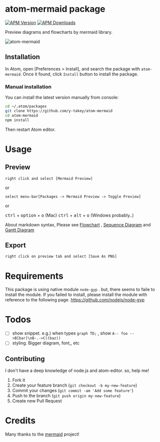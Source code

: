 # atom-mermaid package

[![APM Version](https://img.shields.io/apm/v/atom-mermaid.svg)](https://atom.io/packages/atom-mermaid)
[![APM Downloads](https://img.shields.io/apm/dm/atom-mermaid.svg)](https://atom.io/packages/atom-mermaid)

Preview diagrams and flowcharts by mermaid library.

![atom-mermaid](http://y-takey.github.io/atom-mermaid-example.gif)

## Installation

In Atom, open [Preferences > Install], and search the package with `atom-mermaid`. Once it found, click `Install` button to install the package.

### Manual installation

You can install the latest version manually from console:

```bash
cd ~/.atom/packages
git clone https://github.com/y-takey/atom-mermaid
cd atom-mermaid
npm install
```

Then restart Atom editor.

# Usage

## Preview

`right click and select [Mermaid Preview]`

or

`select menu-bar[Packages -> Mermaid Preview -> Toggle Preview]`

or

<kbd>ctrl</kbd> + <kbd>option</kbd> + <kbd>o</kbd> (Mac)
<kbd>ctrl</kbd> + <kbd>alt</kbd> + <kbd>o</kbd> (Windows probably..)

About markdown syntax, Please see [Flowchart](http://knsv.github.io/mermaid/flowchart.html) , [Sequence Diagram](http://knsv.github.io/mermaid/sequenceDiagram.html) and [Gantt Diagram](http://knsv.github.io/mermaid/gantt.html)

## Export

`right click on preview tab and select [Save As PNG]`


# Requirements

This package is using native module `node-gyp` . but, there seems to faile to install the module.
If you failed to install, please install the module with reference to the following page.
https://github.com/nodejs/node-gyp

# Todos

* [ ] show snippet.  e.g.) when types `graph TD;` , show `A-- foo -->B[bar]\nB-.->C((baz)) `
* [ ] styling. Bigger diagram, font,, etc

## Contributing

I don't have a deep knowledge of node.js and atom-editor. so, help me!

1. Fork it
2. Create your feature branch (`git checkout -b my-new-feature`)
3. Commit your changes (`git commit -am 'Add some feature'`)
4. Push to the branch (`git push origin my-new-feature`)
5. Create new Pull Request

# Credits
Many thanks to the [mermaid](https://github.com/knsv/mermaid)  project!
